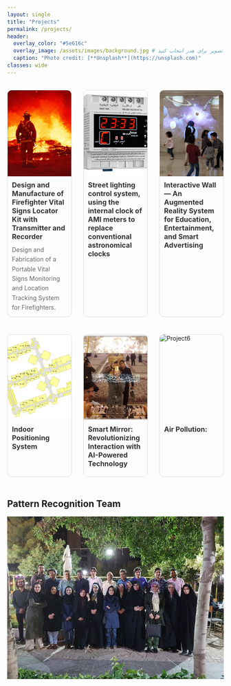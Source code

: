 ```yaml
---
layout: single
title: "Projects"
permalink: /projects/
header:
  overlay_color: "#5e616c"
  overlay_image: /assets/images/background.jpg # یک تصویر برای هدر انتخاب کنید
  caption: "Photo credit: [**Unsplash**](https://unsplash.com)"
classes: wide
---
```


<div class="projects-grid" style="display: flex; flex-wrap: wrap; justify-content: space-between; gap: 20px;">
  <!-- پروژه ۱ -->
  <div class="project-card" style="width: calc(33.33% - 20px); border: 1px solid #ddd; border-radius: 10px; overflow: hidden; margin-bottom: 20px;">
    <a href="/projects/project-1/" style="text-decoration: none; color: inherit;">
      <img src="/assets/Projectsimages/FireMain.png" 
           alt="Project1" 
           class="project-image"
           style="width: 100%; height: 200px; object-fit: cover; display: block;">
      <div class="project-content" style="padding: 10px;">
        <h3 class="project-title" style="font-size: 16px; font-weight: bold; margin: 0 0 10px;">
          Design and Manufacture of Firefighter Vital Signs Locator Kit with Transmitter and Recorder
        </h3>
        <p class="project-description" style="font-size: 14px; margin: 0;">
          Design and Fabrication of a Portable Vital Signs Monitoring and Location Tracking System for Firefighters.
        </p>
      </div>
    </a>
  </div>

  <!-- پروژه ۲ -->
  <div class="project-card" style="width: calc(33.33% - 20px); border: 1px solid #ddd; border-radius: 10px; overflow: hidden; margin-bottom: 20px;">
    <a href="/projects/project-2/" style="text-decoration: none; color: inherit;">
      <img src="/assets/Projectsimages/StreetLight/Streetlightingcontrol.png" 
           alt="Project2" 
           class="project-image"
           style="width: 100%; height: 200px; object-fit: cover; display: block;">
      <div class="project-content" style="padding: 10px;">
        <h3 class="project-title" style="font-size: 16px; font-weight: bold; margin: 0 0 10px;">
          Street lighting control system, using the internal clock of AMI meters to replace conventional astronomical clocks
        </h3>
      </div>
    </a>
  </div>

  <!-- پروژه ۳ -->
  <div class="project-card" style="width: calc(33.33% - 20px); border: 1px solid #ddd; border-radius: 10px; overflow: hidden; margin-bottom: 20px;">
    <a href="/projects/project-3/" style="text-decoration: none; color: inherit;">
      <img src="/assets/Projectsimages/InteractiveWall/InteractiveWall_4.png" 
           alt="Project3" 
           class="project-image"
           style="width: 100%; height: 200px; object-fit: cover; display: block;">
      <div class="project-content" style="padding: 10px;">
        <h3 class="project-title" style="font-size: 16px; font-weight: bold; margin: 0 0 10px;">
          Interactive Wall — An Augmented Reality System for Education, Entertainment, and Smart Advertising
        </h3>
      </div>
    </a>
  </div>

  <!-- پروژه 4 -->
  <div class="project-card" style="width: calc(33.33% - 20px); border: 1px solid #ddd; border-radius: 10px; overflow: hidden; margin-bottom: 20px;">
    <a href="/projects/project-4/" style="text-decoration: none; color: inherit;">
      <img src="/assets/Projectsimages/IPS/EngineeringFUM.png" 
           alt="Project4" 
           class="project-image"
           style="width: 100%; height: 200px; object-fit: cover; display: block;">
      <div class="project-content" style="padding: 10px;">
        <h3 class="project-title" style="font-size: 16px; font-weight: bold; margin: 0 0 10px;">
          Indoor Positioning System
        </h3>
      </div>
    </a>
  </div>

<!-- پروژه 5 -->
  <div class="project-card" style="width: calc(33.33% - 20px); border: 1px solid #ddd; border-radius: 10px; overflow: hidden; margin-bottom: 20px;">
    <a href="/projects/project-5/" style="text-decoration: none; color: inherit;">
      <img src="/assets/Projectsimages/SmartMirror/SmartMirrorMain.jpg" 
           alt="Project5" 
           class="project-image"
           style="width: 100%; height: 200px; object-fit: cover; display: block;">
      <div class="project-content" style="padding: 10px;">
        <h3 class="project-title" style="font-size: 16px; font-weight: bold; margin: 0 0 10px;">
          Smart Mirror: Revolutionizing Interaction with AI-Powered Technology
        </h3>
      </div>
    </a>
  </div>

<!-- پروژه 6 -->
  <div class="project-card" style="width: calc(33.33% - 20px); border: 1px solid #ddd; border-radius: 10px; overflow: hidden; margin-bottom: 20px;">
    <a href="/projects/project-6/" style="text-decoration: none; color: inherit;">
      <img src="/assets/Projectsimages/AirPollution/AirPollution.jpg" 
           alt="Project6" 
           class="project-image"
           style="width: 100%; height: 200px; object-fit: cover; display: block;">
      <div class="project-content" style="padding: 10px;">
        <h3 class="project-title" style="font-size: 16px; font-weight: bold; margin: 0 0 10px;">
          Air Pollution: 
        </h3>
      </div>
    </a>
  </div>
  
</div>

<style>
.projects-grid {
  display: grid;
  grid-template-columns: repeat(auto-fill, minmax(300px, 1fr));
  gap: 2rem;
  margin-top: 2rem;
}

.project-card {
  border: 1px solid #eaeaea;
  border-radius: 8px;
  overflow: hidden;
  transition: transform 0.3s ease, box-shadow 0.3s ease;
}

.project-card:hover {
  transform: translateY(-5px);
  box-shadow: 0 10px 20px rgba(0,0,0,0.1);
}

.project-image {
  width: 100%;
  height: 200px;
  object-fit: cover;
}

.project-content {
  padding: 1.5rem;
}

.project-title {
  margin-top: 0;
  color: #333;
}

.project-description {
  color: #666;
  line-height: 1.6;
}
</style>


## Pattern Recognition Team

![PRGroup](/assets/images/PR_Goup.png)
